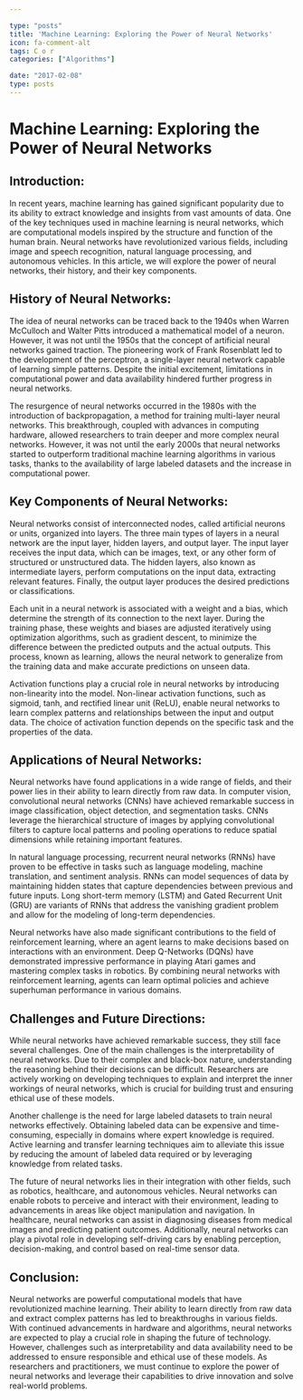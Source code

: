 ```yaml
---

type: "posts"
title: 'Machine Learning: Exploring the Power of Neural Networks'
icon: fa-comment-alt
tags: C o r
categories: ["Algorithms"]

date: "2017-02-08"
type: posts
---
```





# Machine Learning: Exploring the Power of Neural Networks

## Introduction:
In recent years, machine learning has gained significant popularity due to its ability to extract knowledge and insights from vast amounts of data. One of the key techniques used in machine learning is neural networks, which are computational models inspired by the structure and function of the human brain. Neural networks have revolutionized various fields, including image and speech recognition, natural language processing, and autonomous vehicles. In this article, we will explore the power of neural networks, their history, and their key components. 

## History of Neural Networks:
The idea of neural networks can be traced back to the 1940s when Warren McCulloch and Walter Pitts introduced a mathematical model of a neuron. However, it was not until the 1950s that the concept of artificial neural networks gained traction. The pioneering work of Frank Rosenblatt led to the development of the perceptron, a single-layer neural network capable of learning simple patterns. Despite the initial excitement, limitations in computational power and data availability hindered further progress in neural networks.

The resurgence of neural networks occurred in the 1980s with the introduction of backpropagation, a method for training multi-layer neural networks. This breakthrough, coupled with advances in computing hardware, allowed researchers to train deeper and more complex neural networks. However, it was not until the early 2000s that neural networks started to outperform traditional machine learning algorithms in various tasks, thanks to the availability of large labeled datasets and the increase in computational power.

## Key Components of Neural Networks:
Neural networks consist of interconnected nodes, called artificial neurons or units, organized into layers. The three main types of layers in a neural network are the input layer, hidden layers, and output layer. The input layer receives the input data, which can be images, text, or any other form of structured or unstructured data. The hidden layers, also known as intermediate layers, perform computations on the input data, extracting relevant features. Finally, the output layer produces the desired predictions or classifications.

Each unit in a neural network is associated with a weight and a bias, which determine the strength of its connection to the next layer. During the training phase, these weights and biases are adjusted iteratively using optimization algorithms, such as gradient descent, to minimize the difference between the predicted outputs and the actual outputs. This process, known as learning, allows the neural network to generalize from the training data and make accurate predictions on unseen data.

Activation functions play a crucial role in neural networks by introducing non-linearity into the model. Non-linear activation functions, such as sigmoid, tanh, and rectified linear unit (ReLU), enable neural networks to learn complex patterns and relationships between the input and output data. The choice of activation function depends on the specific task and the properties of the data.

## Applications of Neural Networks:
Neural networks have found applications in a wide range of fields, and their power lies in their ability to learn directly from raw data. In computer vision, convolutional neural networks (CNNs) have achieved remarkable success in image classification, object detection, and segmentation tasks. CNNs leverage the hierarchical structure of images by applying convolutional filters to capture local patterns and pooling operations to reduce spatial dimensions while retaining important features.

In natural language processing, recurrent neural networks (RNNs) have proven to be effective in tasks such as language modeling, machine translation, and sentiment analysis. RNNs can model sequences of data by maintaining hidden states that capture dependencies between previous and future inputs. Long short-term memory (LSTM) and Gated Recurrent Unit (GRU) are variants of RNNs that address the vanishing gradient problem and allow for the modeling of long-term dependencies.

Neural networks have also made significant contributions to the field of reinforcement learning, where an agent learns to make decisions based on interactions with an environment. Deep Q-Networks (DQNs) have demonstrated impressive performance in playing Atari games and mastering complex tasks in robotics. By combining neural networks with reinforcement learning, agents can learn optimal policies and achieve superhuman performance in various domains.

## Challenges and Future Directions:
While neural networks have achieved remarkable success, they still face several challenges. One of the main challenges is the interpretability of neural networks. Due to their complex and black-box nature, understanding the reasoning behind their decisions can be difficult. Researchers are actively working on developing techniques to explain and interpret the inner workings of neural networks, which is crucial for building trust and ensuring ethical use of these models.

Another challenge is the need for large labeled datasets to train neural networks effectively. Obtaining labeled data can be expensive and time-consuming, especially in domains where expert knowledge is required. Active learning and transfer learning techniques aim to alleviate this issue by reducing the amount of labeled data required or by leveraging knowledge from related tasks.

The future of neural networks lies in their integration with other fields, such as robotics, healthcare, and autonomous vehicles. Neural networks can enable robots to perceive and interact with their environment, leading to advancements in areas like object manipulation and navigation. In healthcare, neural networks can assist in diagnosing diseases from medical images and predicting patient outcomes. Additionally, neural networks can play a pivotal role in developing self-driving cars by enabling perception, decision-making, and control based on real-time sensor data.

## Conclusion:
Neural networks are powerful computational models that have revolutionized machine learning. Their ability to learn directly from raw data and extract complex patterns has led to breakthroughs in various fields. With continued advancements in hardware and algorithms, neural networks are expected to play a crucial role in shaping the future of technology. However, challenges such as interpretability and data availability need to be addressed to ensure responsible and ethical use of these models. As researchers and practitioners, we must continue to explore the power of neural networks and leverage their capabilities to drive innovation and solve real-world problems.